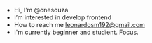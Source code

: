 - Hi, I’m @onesouza
- I’m interested in develop frontend
- How to reach me leonardosm192@gmail.com
- I'm currently beginner and studient.
Focus.
